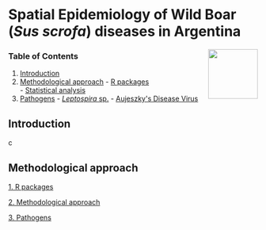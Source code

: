 # Spatial Epidemiology of Wild Boar (*Sus scrofa*) diseases in Argentina

<img src="https://user-images.githubusercontent.com/20196847/82152923-d78ba600-983a-11ea-9bfc-2a9115a029f5.jpg" height="100" width="100" img align="right">

### Table of Contents
1.   [Introduction](#introduction)
2.   [Methodological approach](#methodological-approach)
    -   [R packages](#r-packages)             
    -   [Statistical analysis](#statistical-analysis)    
3.   [Pathogens](#pathogens) 
    -   [*Leptospira* sp.](#Leptospira-sp.)
    -   [Aujeszky's Disease Virus](#Aujeszky's-Disease-Virus)


Introduction
------------
c


    


Methodological approach
----------

[1. R packages](./R_packages/rpackages.Rmd)

[2. Methodological approach](./Methods/Methods.Rmd)

[3. Pathogens](./Variables/README.md)


